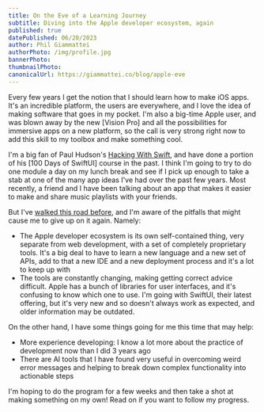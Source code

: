 ```yaml
---
title: On the Eve of a Learning Journey
subtitle: Diving into the Apple developer ecosystem, again
published: true
datePublished: 06/20/2023
author: Phil Giammattei
authorPhoto: /img/profile.jpg
bannerPhoto:
thumbnailPhoto:
canonicalUrl: https://giammattei.co/blog/apple-eve
---
```


Every few years I get the notion that I should learn how to make iOS apps.  It's an incredible platform, the users are everywhere, and I love the idea of making software that goes in my pocket.  I'm also a big-time Apple user, and was blown away by the new [Vision Pro] and all the possibilities for immersive apps on a new platform, so the call is very strong right now to add this skill to my toolbox and make something cool.

I'm a big fan of Paul Hudson's [Hacking With Swift](), and have done a portion of his [100 Days of SwiftUI] course in the past.  I think I'm going to try to do one module a day on my lunch break and see if I pick up enough to take a stab at one of the many app ideas I've had over the past few years.  Most recently, a friend and I have been talking about an app that makes it easier to make and share music playlists with your friends.

But I've [walked this road before](), and I'm aware of the pitfalls that might cause me to give up on it again. Namely:

- The Apple developer ecosystem is its own self-contained thing, very separate from web development, with a set of completely proprietary tools.  It's a big deal to have to learn a new language and a new set of APIs, add to that a new IDE and a new deployment process and it's a lot to keep up with
- The tools are constantly changing, making getting correct advice difficult.  Apple has a bunch of libraries for user interfaces, and it's confusing to know which one to use.  I'm going with SwiftUI, their latest offering, but it's very new and so doesn't always work as expected, and older information may be outdated.

On the other hand, I have some things going for me this time that may help:
- More experience developing: I know a lot more about the practice of development now than I did 3 years ago
- There are AI tools that I have found very useful in overcoming weird error messages and helping to break down complex functionality into actionable steps

I'm hoping to do the program for a few weeks and then take a shot at making something on my own!  Read on if you want to follow my progress.